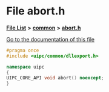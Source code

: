 

# File abort.h

[**File List**](files.md) **>** [**common**](dir_fe04c8fb910be76d82cd33e795163b9b.md) **>** [**abort.h**](abort_8h.md)

[Go to the documentation of this file](abort_8h.md)


```C++
#pragma once
#include <uipc/common/dllexport.h>

namespace uipc
{
UIPC_CORE_API void abort() noexcept;
}
```


